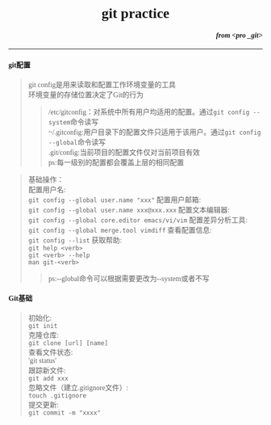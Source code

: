 # <center>**git practice**</center>
*<h4 style = "text-align:right">from &lt;pro _git></h4>*

----------------------------
<body style= "font-family:STKaiti"></body>

#### git配置
>git config是用来读取和配置工作环境变量的工具<br>
 环境变量的存储位置决定了Git的行为
 >>/etc/gitconfig：对系统中所有用户均适用的配置。通过`git config --system`命令读写<br>
 ~/.gitconfig:用户目录下的配置文件只适用于该用户。通过`git config --global`命令读写<br>
 .git/config:当前项目的配置文件仅对当前项目有效<br>
 >>ps:每一级别的配置都会覆盖上层的相同配置

>基础操作：<br>
 配置用户名:<br>
 `git config --global user.name "xxx"`
 配置用户邮箱:<br>
 `git config --global user.name xxx@xxx.xxx`
 配置文本编辑器:<br>
 `git config --global core.editor emacs/vi/vim`
 配置差异分析工具:<br>
 `git config --global merge.tool vimdiff`
 查看配置信息:<br>
 `git config --list`
 获取帮助:<br>
 `git help <verb>`<br>
 `git <verb> --help`<br>
 `man git-<verb>`<br>
 >>ps:--global命令可以根据需要更改为--system或者不写

#### Git基础
>初始化:<br>
 `git init`<br>
 克隆仓库:<br>
 `git clone [url] [name]`<br>
 查看文件状态:<br>
 'git status'<br>
 跟踪新文件:<br>
 `git add xxx`<br>
 忽略文件（建立.gitignore文件）:<br>
 `touch .gitignore`<br>
 提交更新:<br>
 `git commit -m "xxxx"`<br>
 



